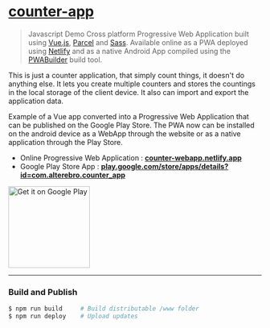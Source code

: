 # [counter-app](https://counter-webapp.netlify.app/)

> Javascript Demo Cross platform Progressive Web Application built using [Vue.js](https://vuejs.org/), [Parcel](https://parceljs.org/) and [Sass](https://sass-lang.com/). Available online as a PWA deployed using [Netlify](https://www.netlify.com/) and as a native Android App compiled using the [PWABuilder](https://www.pwabuilder.com/) build tool.

This is just a counter application, that simply count things, it doesn't do anything else. It lets you create multiple counters and stores the countings in the local storage of the client device. It also can import and export the application data.

Example of a Vue app converted into a Progressive Web Application that can be published on the Google Play Store. The PWA now can be installed on the android device as a WebApp through the website or as a native application through the Play Store.

- Online Progressive Web Application : **[counter-webapp.netlify.app](https://counter-webapp.netlify.app/)**
- Google Play Store App : **[play.google.com/store/apps/details?id=com.alterebro.counter_app](https://play.google.com/store/apps/details?id=com.alterebro.counter_app)**

<a href="https://play.google.com/store/apps/details?id=com.alterebro.counter_app"><img alt="Get it on Google Play" src="https://play.google.com/intl/en_us/badges/static/images/badges/en_badge_web_generic.png" width="162" /></a>

---

### Build and Publish

```sh
$ npm run build     # Build distributable /www folder
$ npm run deploy    # Upload updates
```
